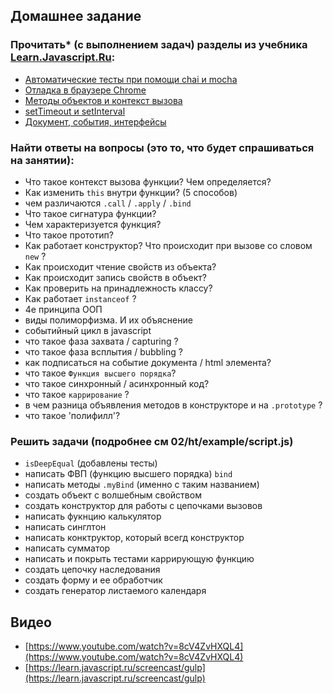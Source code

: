 ## Домашнее задание
 
###  Прочитать* (с выполнением задач) разделы из учебника [Learn.Javascript.Ru](http://learn.javascript.ru/):
- [Автоматические тесты при помощи chai и mocha](https://learn.javascript.ru/testing)
- [Отладка в браузере Chrome](https://learn.javascript.ru/debugging-chrome)
- [Методы объектов и контекст вызова](https://learn.javascript.ru/objects-more)
- [setTimeout и setInterval](https://learn.javascript.ru/settimeout-setinterval)
- [Документ, события, интерфейсы](https://learn.javascript.ru/ui)

### Найти ответы на вопросы (это то, что будет спрашиваться на занятии):
- Что такое контекст вызова функции? Чем определяется?
- Как изменить `this` внутри функции? (5 способов)
- чем различаются `.call` / `.apply` / `.bind`
- Что такое сигнатура функции?
- Чем характеризуется функция?
- Что такое прототип?
- Как работает конструктор? Что происходит при вызове со словом `new` ?
- Как происходит чтение свойств из объекта?
- Как происходит запись свойств в объект?
- Как проверить на принадлежность классу?
- Как работает `instanceof` ?
- 4е принципа ООП
- виды полиморфизма. И их объяснение
- событийный цикл в javascript
- что такое фаза захвата / capturing ?
- что такое фаза всплытия / bubbling ?
- как подписаться на событие документа / html элемента?
- что такое `Функция высшего порядка`?
- что такое синхронный / асинхронный код?
- что такое `каррирование` ?
- в чем разница объявления методов в конструкторе и на `.prototype` ?
- что такое 'полифилл'?

### Решить задачи (подробнее см 02/ht/example/script.js)
 - `isDeepEqual` (добавлены тесты) 
 - написать ФВП (функцию высшего порядка) `bind` 
 - написать методы `.myBind` (именно с таким названием)
 - создать объект с волшебным свойством
 - создать конструктор для работы с цепочками вызовов
 - написать фукнцию калькулятор
 - написать синглтон
 - написать конктруктор, который  всегд конструктор
 - написать сумматор
 - написать и покрыть тестами каррирующую функцию
 - создать цепочку наследования
 - создать форму и ее обработчик
 - создать генератор листаемого календаря

 
## Видео
 - [https://www.youtube.com/watch?v=8cV4ZvHXQL4](https://www.youtube.com/watch?v=8cV4ZvHXQL4)
 - [https://learn.javascript.ru/screencast/gulp](https://learn.javascript.ru/screencast/gulp)